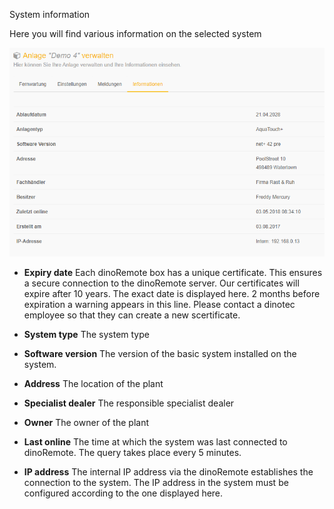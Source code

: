 System information

Here you will find various information on the selected system

![image alt text](assets/info.png)

+ **Expiry date**
Each dinoRemote box has a unique certificate. This ensures a secure connection to the dinoRemote server.
Our certificates will expire after 10 years. The exact date is displayed here. 2 months before expiration a warning appears in this line. Please contact a dinotec employee so that they can create a new scertificate.

+ **System type**
The system type

+ **Software version**
The version of the basic system installed on the system.

+ **Address**
The location of the plant

+ **Specialist dealer**
The responsible specialist dealer 

+ **Owner**
The owner of the plant

+ **Last online**
The time at which the system was last connected to dinoRemote. The query takes place every 5 minutes.

+ **IP address**
The internal IP address via the dinoRemote establishes the connection to the system. The IP address in the system must be configured according to the one displayed here.